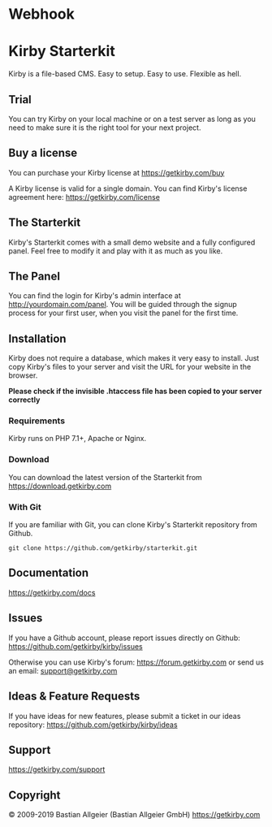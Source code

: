# Webhook

# Kirby Starterkit

Kirby is a file-based CMS.
Easy to setup. Easy to use. Flexible as hell.

## Trial

You can try Kirby on your local machine or on a test
server as long as you need to make sure it is the right
tool for your next project.

## Buy a license

You can purchase your Kirby license at
<https://getkirby.com/buy>

A Kirby license is valid for a single domain. You can find
Kirby's license agreement here: <https://getkirby.com/license>

## The Starterkit

Kirby's Starterkit comes with a small demo website and a fully
configured panel. Feel free to modify it and play with it as
much as you like.

## The Panel

You can find the login for Kirby's admin interface at
http://yourdomain.com/panel. You will be guided through the signup
process for your first user, when you visit the panel
for the first time.

## Installation

Kirby does not require a database, which makes it very easy to
install. Just copy Kirby's files to your server and visit the
URL for your website in the browser.

**Please check if the invisible .htaccess file has been
copied to your server correctly**

### Requirements

Kirby runs on PHP 7.1+, Apache or Nginx.

### Download

You can download the latest version of the Starterkit
from https://download.getkirby.com

### With Git

If you are familiar with Git, you can clone Kirby's
Starterkit repository from Github.

    git clone https://github.com/getkirby/starterkit.git

## Documentation

<https://getkirby.com/docs>

## Issues

If you have a Github account, please report issues
directly on Github: <https://github.com/getkirby/kirby/issues>

Otherwise you can use Kirby's forum: https://forum.getkirby.com
or send us an email: <support@getkirby.com>

## Ideas & Feature Requests

If you have ideas for new features, please submit a ticket in our ideas repository:
<https://github.com/getkirby/kirby/ideas>

## Support

<https://getkirby.com/support>

## Copyright

© 2009-2019 Bastian Allgeier (Bastian Allgeier GmbH)
<https://getkirby.com>
